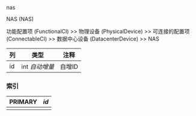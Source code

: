 nas

NAS (NAS)

功能配置项 (FunctionalCI) >> 物理设备 (PhysicalDevice) >> 可连接的配置项 (ConnectableCI) >> 数据中心设备 (DatacenterDevice) >> NAS



| 列   | 类型           | 注释   |
| :--- | -------------- | ------ |
| id   | int *自动增量* | 自增ID |

### 索引

| PRIMARY | *id* |
| :------ | ---- |
|         |      |